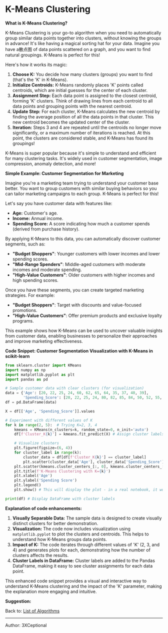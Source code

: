 # K-Means Clustering

**What is K-Means Clustering?**

K-Means Clustering is your go-to algorithm when you need to automatically group similar data points together into clusters, without knowing the groups in advance! It's like having a magical sorting hat for your data. Imagine you have a散点图 of data points scattered on a graph, and you want to find natural groupings. K-Means is perfect for this!

Here's how it works its magic:

1.  **Choose K:** You decide how many clusters (groups) you want to find (that's the 'K' in K-Means).
2.  **Initialize Centroids:** K-Means randomly places 'K' points called centroids, which are initial guesses for the center of each cluster.
3.  **Assignment Step:** Each data point is assigned to the closest centroid, forming 'K' clusters. Think of drawing lines from each centroid to all data points and grouping points with the nearest centroid.
4.  **Update Step:** For each cluster, K-Means calculates the new centroid by finding the 
average position of all the data points in that cluster. This new centroid becomes the updated center of the cluster.
5.  **Iteration:** Steps 3 and 4 are repeated until the centroids no longer move significantly, or a maximum number of iterations is reached. At this point, the clusters are considered stable, and K-Means has found its groupings!

K-Means is super popular because it's simple to understand and efficient for many clustering tasks. It's widely used in customer segmentation, image compression, anomaly detection, and more!

**Simple Example: Customer Segmentation for Marketing**

Imagine you're a marketing team trying to understand your customer base better. You want to group customers with similar buying behaviors so you can tailor marketing campaigns to each group. K-Means is perfect for this!

Let's say you have customer data with features like:

*   **Age:** Customer's age.
*   **Income:** Annual income.
*   **Spending Score:** A score indicating how much a customer spends (derived from purchase history).

By applying K-Means to this data, you can automatically discover customer segments, such as:

*   **"Budget Shoppers"**: Younger customers with lower incomes and lower spending scores.
*   **"Mid-Range Spenders"**: Middle-aged customers with moderate incomes and moderate spending.
*   **"High-Value Customers"**: Older customers with higher incomes and high spending scores.

Once you have these segments, you can create targeted marketing strategies. For example:

*   **"Budget Shoppers"**: Target with discounts and value-focused promotions.
*   **"High-Value Customers"**: Offer premium products and exclusive loyalty programs.

This example shows how K-Means can be used to uncover valuable insights from customer data, enabling businesses to personalize their approaches and improve marketing effectiveness.

**Code Snippet: Customer Segmentation Visualization with K-Means in scikit-learn**

```python
from sklearn.cluster import KMeans
import numpy as np
import matplotlib.pyplot as plt
import pandas as pd

# Sample customer data with clear clusters (for visualization)
data = {'Age': [20, 22, 25, 24, 60, 62, 65, 64, 35, 37, 40, 39],
        'Spending_Score': [20, 22, 25, 24, 80, 82, 85, 84, 50, 52, 55, 54]}
df = pd.DataFrame(data)

X = df[['Age', 'Spending_Score']].values

# Experiment with different values of K
for k in range(2, 5):  # Trying K=2, 3, 4
    kmeans = KMeans(n_clusters=k, random_state=0, n_init='auto')
    df[f'Cluster_K{k}'] = kmeans.fit_predict(X) # Assign cluster labels to DataFrame

    # Visualize clusters
    plt.figure(figsize=(6, 4))
    for cluster_label in range(k):
        cluster_data = df[df[f'Cluster_K{k}'] == cluster_label]
        plt.scatter(cluster_data['Age'], cluster_data['Spending_Score'], label=f'Cluster {cluster_label}')
    plt.scatter(kmeans.cluster_centers_[:, 0], kmeans.cluster_centers_[:, 1], s=200, c='black', label='Centroids') # Plot centroids
    plt.title(f'K-Means Clustering with K={k}')
    plt.xlabel('Age')
    plt.ylabel('Spending Score')
    plt.legend()
    plt.show() # This will display the plot - in a real notebook, it would be inline

print(df) # Display DataFrame with cluster labels

```

**Explanation of code enhancements:**

1.  **Visually Separable Data:**  The sample data is designed to create visually distinct clusters for better demonstration.
2.  **Visualization:**  The code now includes visualization using `matplotlib.pyplot` to plot the clusters and centroids. This helps to understand how K-Means groups data points.
3.  **Impact of K:**  The code iterates through different values of 'K' (2, 3, and 4) and generates plots for each, demonstrating how the number of clusters affects the results.
4.  **Cluster Labels in DataFrame:**  Cluster labels are added to the Pandas DataFrame, making it easy to see cluster assignments for each data point.

This enhanced code snippet provides a visual and interactive way to understand K-Means clustering and the impact of the 'K' parameter, making the explanation more engaging and intuitive.

**Suggestion:**

Back to: [List of Algorithms](intro%20to%20Machine%20Learning/Intro_list.md)

---

Author: 3XCeptional